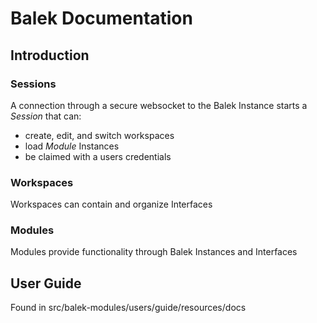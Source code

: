 # **Balek Documentation**
## Introduction

### Sessions
A connection through a secure websocket to the Balek Instance starts a _Session_ that can:
* create, edit, and switch workspaces
* load _Module_ Instances
* be claimed with a users credentials

### Workspaces
Workspaces can contain and organize Interfaces

### Modules
Modules provide functionality through Balek Instances and Interfaces

## User Guide
Found in src/balek-modules/users/guide/resources/docs
